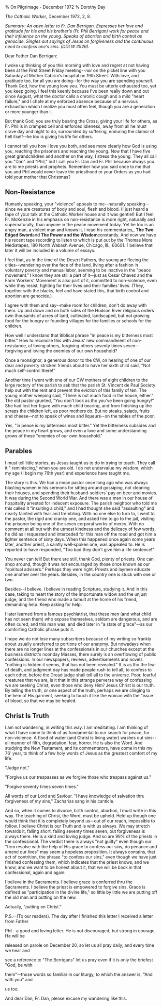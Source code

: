% On Pilgrimage - December 1972
% Dorothy Day

*The Catholic Worker*, December 1972, 2, 8.

*Summary: An open letter to Fr. Dan Berrigan. Expresses her love and
gratitude for his and his brother's (Fr. Phil Berrigan) work for peace
and their influence on the young. Speaks of abortion and birth control
as genocide. Singles out sayings of Jesus on forgiveness and the
continuous need to confess one's sins. (DDLW \#526).*

Dear Father Dan Berrigan:

I woke up thinking of you this morning with love and regret at not
having been at the First Street Friday meeting--nor on the picket line
with you Saturday at Mother Cabrini's hospital on 19th Street. With
love, and gratitude too, for all you are doing--for the way you are
spending yourself. Thank God, how the young love you. You must be
utterly exhausted too, yet you keep going. I feel this keenly because
I've been really down and out since August, what the doctor calls a
chronic cough and a mild "heart failure," and I chafe at my enforced
absence because of a nervous exhaustion which I realize you must often
feel, though you are a generation or more younger than I.

But thank God, you are truly bearing the Cross, giving your life for
others, as Fr. Phil is in cramped cell and enforced idleness, away from
all he must crave day and night to do, surrounded by suffering, enduring
the clamor of hell itself--he too is giving his life for others.

I cannot tell you how I love you both, and see more clearly how God is
using you, reaching the prisoners and reaching the young. Now that I
have five great grandchildren and another on the way, I stress the
young. They all call you "Dan" and "Phil," but I call you Fr. Dan and
Fr. Phil because always you are to me priests and prophets. Remember how
you said once to me that you and Phil would never leave the priesthood
or your Orders as you had told your mother that Christmas?

Non-Resistance
--------------

Humanly speaking, your "violence" appeals to me--naturally
speaking--since we are creatures of body and soul, flesh and blood. (I
just heard a tape of your talk at the Catholic Worker house and it was
gentle!) But I feel Fr. McKenzie in his emphasis on non-resistance is
more right, naturally and supernaturally, than anyone in the peace
movement today. Yet he too is an angry man, a violent man and knows it.
I read his commentaries,, **The Two Edged Sword**and **The Power and the
Wisdom**constantly. And now we have his recent tape recording to listen
to which is put out by the Thomas More Mediatapes, 180 North Wabash
Avenue, Chicago, Ill., 60601. 1 believe that later it will be included
in a volume of essays.

I feel that, as in the time of the Desert Fathers, the young are fleeing
the cities--wandering over the face of the land, living after a fashion
in voluntary poverty and manual labor, seeming to be inactive in the
"peace movement." I know they are still a part of it--just as Cesar
Chavez and the Farm Workers' Movement is also part of it, committed to
non-violence, even while they resist, fighting for their lives and their
families' lives. (They, together with the blacks, feel and have stated
this, that birth control and abortion are genocide.)

I agree with them and say--make room for children, don't do away with
them. Up and down and on both sides of the Hudson River religious orders
own thousands of acres of land, cultivated, landscaped, but not growing
food for the hungry or founding villages for the families or schools for
the children.

How well I understand that Biblical phrase "in peace is my bitterness
most bitter." How to reconcile this with Jesus' new commandment of
non-resistance, of loving others, forgiving others seventy times seven--
forgiving and loving the enemies of our own household?

Once a monsignor, a generous donor to the CW, on hearing of one of our
dear and poverty stricken friends about to have her sixth child said,
"Not much self-control there!"

Another time I went with one of our CW mothers of eight children to the
large rectory of the parish to ask that the parish St. Vincent de Paul
Society help out with the rent and prevent the eviction of this family
of ten. The young mother weeping said, "There is not much food in the
house, either." The old pastor grunted, "You don't look as tho you've
been going hungry!" She had lost her figure with much child bearing, and
from finishing up the scraps the children left, as poor mothers do. But
no steaks, salads, fruits and cheese--not to speak of wines and
liqueurs--on the tables of the poor.

Yes, "in peace is my bitterness most bitter." Yet the bitterness
subsides and the peace in my heart grows, and even a love and some
understanding grows of these "enemies of our own household."

Parables
--------

I must tell little stories, as Jesus taught us to do in trying to teach.
They call it " reminiscing," when you are old. I do not undervalue my
wisdom, which my age (I begin my 76th year) and experience have taught
me.

The story is this. We had a mean pastor once long ago who was always
blasting women in his sermons for sitting around gossiping, not cleaning
their houses, and spending their husband-soldiers' pay on beer and
movies. It was during the Second World War. And there was a man in our
house of hospitality arrested for indecent exposure. The parish neighbor
who told me this called it "insulting a child," and I had thought she
said "assaulting" and nearly fainted with fear and trembling. With no
one else to turn to, I went to the pastor, the rigid and cranky one, and
asked him to go to the jail, visiting the prisoner being one of the
seven corporal works of mercy. With no comment at all but with the
utmost kindness and the delicacy of few words, he did as I requested and
interceded for this man off the road and got him a lighter sentence of
sixty days. When this happened once again some years later, another
priest, a saintly well-spoken one, was appealed to. He is reported to
have responded, "Too bad they don't give him a life sentence!"

You never can tell! But there are still, thank God, plenty of priests.
One can shop around, though it was not encouraged by those once known as
our "spiritual advisers." Perhaps they were right. Priests and laymen
educate one another over the years. Besides, in the country one is stuck
with one or two.

Besides--I believe. I believe in reading Scripture, studying it. And in
this case, taking to heart the story of the importunate widow and the
unjust judge, and the friend who made a tumult at the home of his
friend, demanding help. Keep asking for help.

I later learned from a famous psychiatrist, that these men (and what
child has not seen them) who expose themselves, seldom are dangerous,
and are often cured; and this man was, and died later in "a state of
grace"--as our comforting Catholic phrase puts it.

I hope we do not lose many subscribers because of my writing so frankly
about usually unreferred to portions of our anatomy. But nowadays when
there are no longer lines at the confessionals in our churches except at
the business district's noonday Masses, there surely is an overflowing
of public confessions. In our newspapers, reviews, advertisements and
novels "nothing is hidden it seems, that has not been revealed." It is
as tho the fear of death, and judgment day has made people rush to tell
all, to confess to each other, before the Dread judge shall tell all to
the universe. Poor, fearful creatures that we are, is it that in this
strange perverse way of confessing we are seeking Christ, even those who
deny Him? Jesus Christ is our truth. By telling the truth, or one aspect
of the truth, perhaps we are clinging to the hem of His garment, seeking
to touch it like the woman with the "issue of blood, so that we may be
healed.

Christ Is Truth
---------------

I am not wandering, in writing this way. I am meditating. I am thinking
of what I have come to think of as fundamental to our search for peace,
for non-violence. A flood of water (and Christ is living water) washes
out sins--all manner of filth, degradation, fear, horror. He is also the
Word. And studying the New Testament, and its commentators, have come in
this my 76' year, to think of a few holy words of Jesus as the greatest
comfort of my life.

"Judge not."

"Forgive us our trespasses as we forgive those who trespass against us."

"Forgive seventy times seven times."

All words of our Lord and Saviour. "I have knowledge of salvation thru
forgiveness of my sins," Zacharias sang in his canticle.

And so, when it comes to divorce, birth control, abortion, I must write
in this way. The teaching of Christ, the Word, must be upheld. Held up
though one would think that it is completely beyond us--out of our
reach, impossible to follow. I believe Christ is our Truth and is with
us always. We may stretch towards it, falling short, failing seventy
times seven, but forgiveness is always there. He is a kind and loving
judge. And so are 99% of the priests in the confessional. The verdict
there is always "not guilty" even though our "firm resolve with the help
of His grace to confess our sins, do penance and amend our lives" may
seem a hopeless proposition. It always contains, that act of contrition,
the phrase "to confess our sins," even though we have just finished
confessing them, which indicates that the priest knows, and we know, and
we want to be honest about it, that we will be back in that
confessional, again and again.

I believe in the Sacraments. I believe grace is conferred thru the
Sacraments. I believe the priest is empowered to forgive sins. Grace is
defined as "participation in the divine life," so little by little we
are putting off the old man and putting on the new.

Actually, "putting on Christ."

P.S.--(To our readers). The day after I finished this letter I received
a letter from Father

Phil--a good and loving letter. He is not discouraged, but strong in
courage. He will be

released on parole on December 20, so let us all pray daily, and every
time we hear and

see a reference to "The Berrigans" let us pray even if it is only the
briefest "God, be with

them"--those words so familiar in our liturgy, to which the answer is,
"And with you" and

us too.

And dear Dan, Fr. Dan, please excuse my wandering like this.
